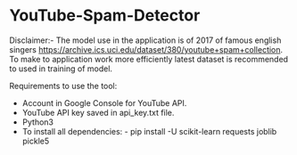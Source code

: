 # YouTube-Spam-Detector
Disclaimer:- The model use in the application is of 2017 of famous english singers https://archive.ics.uci.edu/dataset/380/youtube+spam+collection. To make to application work more efficiently latest dataset is recommended to used in training of model.

Requirements to use the tool:
- Account in Google Console for YouTube API.
- YouTube API key saved in api_key.txt file.
- Python3
- To install all dependencies: - pip install -U scikit-learn requests joblib pickle5


